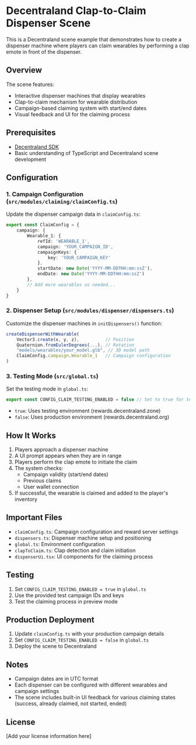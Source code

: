 # Decentraland Clap-to-Claim Dispenser Scene

This is a Decentraland scene example that demonstrates how to create a dispenser machine where players can claim wearables by performing a clap emote in front of the dispenser.

## Overview

The scene features:
- Interactive dispenser machines that display wearables
- Clap-to-claim mechanism for wearable distribution
- Campaign-based claiming system with start/end dates
- Visual feedback and UI for the claiming process

## Prerequisites

- [Decentraland SDK](https://docs.decentraland.org/)
- Basic understanding of TypeScript and Decentraland scene development

## Configuration

### 1. Campaign Configuration (`src/modules/claiming/claimConfig.ts`)

Update the dispenser campaign data in `claimConfig.ts`:

```typescript
export const ClaimConfig = {
    campaign: {
        Wearable_1: {
            refId: 'WEARABLE_1',
            campaign: 'YOUR_CAMPAIGN_ID',
            campaignKeys: {
                key: 'YOUR_CAMPAIGN_KEY'
            },
            startDate: new Date('YYYY-MM-DDTHH:mm:ssZ'),
            endDate: new Date('YYYY-MM-DDTHH:mm:ssZ')
        },
        // Add more wearables as needed...
    }
}
```

### 2. Dispenser Setup (`src/modules/dispenser/dispensers.ts`)

Customize the dispenser machines in `initDispensers()` function:

```typescript
createDispenserWithWearable(
    Vector3.create(x, y, z),          // Position
    Quaternion.fromEulerDegrees(...), // Rotation
    "models/wearables/your_model.glb", // 3D model path
    ClaimConfig.campaign.Wearable_1   // Campaign configuration
)
```

### 3. Testing Mode (`src/global.ts`)

Set the testing mode in `global.ts`:

```typescript
export const CONFIG_CLAIM_TESTING_ENABLED = false // Set to true for testing
```

- `true`: Uses testing environment (rewards.decentraland.zone)
- `false`: Uses production environment (rewards.decentraland.org)

## How It Works

1. Players approach a dispenser machine
2. A UI prompt appears when they are in range
3. Players perform the clap emote to initiate the claim
4. The system checks:
   - Campaign validity (start/end dates)
   - Previous claims
   - User wallet connection
5. If successful, the wearable is claimed and added to the player's inventory

## Important Files

- `claimConfig.ts`: Campaign configuration and reward server settings
- `dispensers.ts`: Dispenser machine setup and positioning
- `global.ts`: Environment configuration
- `clapToClaim.ts`: Clap detection and claim initiation
- `dispenserUi.tsx`: UI components for the claiming process

## Testing

1. Set `CONFIG_CLAIM_TESTING_ENABLED = true` in `global.ts`
2. Use the provided test campaign IDs and keys
3. Test the claiming process in preview mode

## Production Deployment

1. Update `claimConfig.ts` with your production campaign details
2. Set `CONFIG_CLAIM_TESTING_ENABLED = false` in `global.ts`
3. Deploy the scene to Decentraland

## Notes

- Campaign dates are in UTC format
- Each dispenser can be configured with different wearables and campaign settings
- The scene includes built-in UI feedback for various claiming states (success, already claimed, not started, ended)

## License

[Add your license information here]